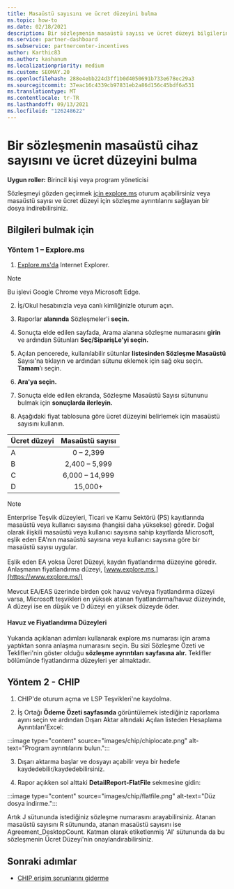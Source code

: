 ```yaml
---
title: Masaüstü sayısını ve ücret düzeyini bulma
ms.topic: how-to
ms.date: 02/18/2021
description: Bir sözleşmenin masaüstü sayısı ve ücret düzeyi bilgilerini bulmak için Channel Incentives platformunu (CHIP) kullanmayı öğrenin.
ms.service: partner-dashboard
ms.subservice: partnercenter-incentives
author: Karthic83
ms.author: kashanum
ms.localizationpriority: medium
ms.custom: SEOMAY.20
ms.openlocfilehash: 288e4ebb224d3ff1b0d4050691b733e678ec29a3
ms.sourcegitcommit: 37eac16c4339cb97831eb2a86d156c45bdf6a531
ms.translationtype: MT
ms.contentlocale: tr-TR
ms.lasthandoff: 09/13/2021
ms.locfileid: "126248622"
---
```

# <a name="locate-the-desktop-count-and-fee-level-for-an-agreement"></a>Bir sözleşmenin masaüstü cihaz sayısını ve ücret düzeyini bulma

**Uygun roller:** Birincil kişi veya program yöneticisi

Sözleşmeyi gözden geçirmek [için explore.ms](https://www.explore.ms/) oturum açabilirsiniz veya masaüstü sayısı ve ücret düzeyi için sözleşme ayrıntılarını sağlayan bir dosya indirebilirsiniz.

## <a name="to-locate-the-information"></a>Bilgileri bulmak için

### <a name="method-1--explorems"></a>Yöntem 1 – Explore.ms

1. [Explore.ms'da](https://www.explore.ms/) Internet Explorer. 

>[!Note]
>Bu işlevi Google Chrome veya Microsoft Edge.

2. İş/Okul hesabınızla veya canlı kimliğinizle oturum açın.  

3. Raporlar **alanında** Sözleşmeler'i **seçin.**

4. Sonuçta elde edilen sayfada, Arama alanına sözleşme numarasını **girin** ve ardından Sütunları **Seç/SiparişLe'yi seçin.**

5. Açılan pencerede, kullanılabilir sütunlar **listesinden Sözleşme Masaüstü** Sayısı'na tıklayın ve ardından sütunu eklemek için sağ oku seçin. **Tamam**’ı seçin.

6. **Ara'ya seçin.**

7. Sonuçta elde edilen ekranda, Sözleşme Masaüstü Sayısı sütununu bulmak için **sonuçlarda ilerleyin.** 

8. Aşağıdaki fiyat tablosuna göre ücret düzeyini belirlemek için masaüstü sayısını kullanın.  

| Ücret düzeyi | Masaüstü sayısı |
| ------ | :-----------: |
|  A | 0 – 2,399    |
|  B | 2,400 – 5,999    |
|  C | 6,000 – 14,999    |
|  D | 15,000+   |

>[!NOTE]
>Enterprise Teşvik düzeyleri, Ticari ve Kamu Sektörü (PS) kayıtlarında masaüstü veya kullanıcı sayısına (hangisi daha yüksekse) göredir. Doğal olarak ilişkili masaüstü veya kullanıcı sayısına sahip kayıtlarda Microsoft, eşlik eden EA'nın masaüstü sayısına veya kullanıcı sayısına göre bir masaüstü sayısı uygular. <br><br>Eşlik eden EA yoksa Ücret Düzeyi, kaydın fiyatlandırma düzeyine göredir. Anlaşmanın fiyatlandırma düzeyi, [www.explore.ms.](https://www.explore.ms/) <br><br>Mevcut EA/EAS üzerinde birden çok havuz ve/veya fiyatlandırma düzeyi varsa, Microsoft teşvikleri en yüksek atanan fiyatlandırma/havuz düzeyinde, A düzeyi ise en düşük ve D düzeyi en yüksek düzeyde öder.

#### <a name="pool-and-pricing-levels"></a>Havuz ve Fiyatlandırma Düzeyleri

Yukarıda açıklanan adımları kullanarak explore.ms numarası için arama yaptıktan sonra anlaşma numarasını seçin. Bu sizi Sözleşme Özeti ve Teklifleri'nin göster olduğu **sözleşme ayrıntıları** **sayfasına alır.** Teklifler bölümünde fiyatlandırma düzeyleri yer almaktadır.

## <a name="method-2---chip"></a>Yöntem 2 - CHIP

1. CHIP'de oturum açma ve LSP Teşvikleri'ne kaydolma.

2. İş Ortağı **Ödeme Özeti sayfasında** görüntülemek istediğiniz raporlama ayını  seçin ve ardından Dışarı Aktar altındaki Açılan listeden Hesaplama Ayrıntıları'Excel: 

:::image type="content" source="images/chip/chiplocate.png" alt-text="Program ayrıntılarını bulun.":::

3. Dışarı aktarma başlar ve dosyayı açabilir veya bir hedefe kaydedebilir/kaydedebilirsiniz.

4. Rapor açıkken sol alttaki **DetailReport-FlatFile** sekmesine gidin:

:::image type="content" source="images/chip/flatfile.png" alt-text="Düz dosya indirme.":::

Artık J sütununda istediğiniz sözleşme numarasını arayabilirsiniz. Atanan masaüstü sayısını R sütununda, atanan masaüstü sayısını ise Agreement_DesktopCount. Katman olarak etiketlenmiş 'AI' sütununda da bu sözleşmenin Ücret Düzeyi'nin onaylandırabilirsiniz.

## <a name="next-steps"></a>Sonraki adımlar

- [CHIP erişim sorunlarını giderme](chip-access-trouble.md)

